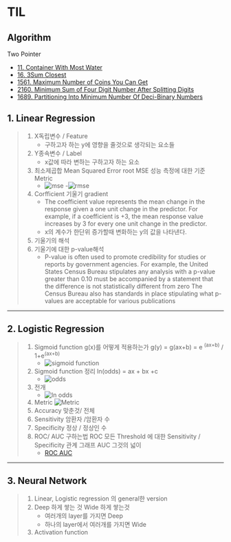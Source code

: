 # TIL

## Algorithm
Two Pointer
- [11. Container With Most Water](https://github.com/haekyu31/LeetCode/commit/0d7dc192b2cc55f4895354d3e7853f6940848f6b)<br>
- [16. 3Sum Closest](https://github.com/haekyu31/LeetCode/commit/758a321ec10e3cd33dd5fda9e9d67edbbf2a158f)<br>
- [1561. Maximum Number of Coins You Can Get](https://github.com/haekyu31/LeetCode/commit/17f5a9655b978fc9da2e897c3364491bc29d66f5)<br>
- [2160. Minimum Sum of Four Digit Number After Splitting Digits](https://github.com/haekyu31/LeetCode/commit/f03ed4ece739b1d55ea05c4c6d38239de17814ef)<br>
- [1689. Partitioning Into Minimum Number Of Deci-Binary Numbers](https://github.com/haekyu31/LeetCode/commit/dcf4637a3aee27c407778306a66d4ff056b94995)<br>


## 1. Linear Regression
> 1. X독립변수 / Feature
>       - 구하고자 하는  y에 영향을 줄것으로 생각되는 요소들
> 2. Y종속변수 / Label
>       - x값에 따라 변하는 구하고자 하는 요소 
> 3. 최소제곱합 Mean Squared Error root MSE 성능 측정에 대한 기준 Metric
>       - ![mse](https://img1.daumcdn.net/thumb/R1280x0/?scode=mtistory2&fname=https%3A%2F%2Fblog.kakaocdn.net%2Fdn%2FqJowI%2FbtqBBUCMNDv%2FL7bfq2lu0hfsZzCSDx0E5k%2Fimg.png)
>       -![rmse](https://img1.daumcdn.net/thumb/R1280x0/?scode=mtistory2&fname=https%3A%2F%2Fblog.kakaocdn.net%2Fdn%2Fb10oWd%2FbtqBxATyHHi%2FQWuTvEd3FBMh5BfmkUVVCk%2Fimg.png)
> 4. Corfficient 기울기 gradient
>       - The coefficient value represents the mean change in the response given a one unit change in the predictor. For example, if a coefficient is +3, the mean response value increases by 3 for every one unit change in the predictor. 
>       - x의 계수가 한단위 증가할때 변화하는 y의 값을 나타낸다.
> 5. 기울기의 해석
> 6. 기울기에 대한 p-value해석
>       - P-value is often used to promote credibility for studies or reports by government agencies. For example, the United States Census Bureau stipulates any analysis with a p-value greater than 0.10 must be accompanied by a statement that the difference is not statistically different from zero The Census Bureau also has standards in place stipulating what p-values are acceptable for various publications
---
## 2. Logistic Regression
> 1. Sigmoid function g(x)를 어떻게 적용하는가 g(y) = g(ax+b) = e <sup>(ax+b)</sup> / 1+e<sup>(ax+b)</sup>
>       - ![sigmoid function](https://wikimedia.org/api/rest_v1/media/math/render/svg/f6f69aad495c133ff951475da3d2ac0de3a0f571)
> 2. Sigmoid function 정리 ln(odds) = ax + bx +c
>       - ![odds](http://faculty.cas.usf.edu/mbrannick/regression/gifs/lo7.gif)
> 3. 전개
>       - ![ln odds](http://faculty.cas.usf.edu/mbrannick/regression/gifs/lo8.gif)
> 4. Metric
> ![Metric](https://upload.wikimedia.org/wikipedia/commons/thumb/5/5a/Sensitivity_and_specificity_1.01.svg/512px-Sensitivity_and_specificity_1.01.svg.png)
>   1. Accuracy 맞춘것/ 전체
>   2. Sensitivity 암환자 /암환자 수
>   3. Specificity 정상 / 정상인 수
>   4. ROC/ AUC 구하는법
>       ROC 모든 Threshold 에 대한 Sensitivity / Specificity 관계 그래프
>       AUC 그것의 넓이
>       - [ROC AUC](https://developers.google.com/machine-learning/crash-course/classification/roc-and-auc?hl=ko)
---
## 3. Neural Network
> 1. Linear, Logistic regression 의 general한 version
> 2. Deep 하게 쌓는 것 Wide 하게 쌓는것
>       - 여러개의 layer를 가지면 Deep
>       - 하나의 layer에서 여러개를 가지면 Wide
> 3. Activation function
